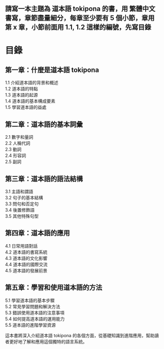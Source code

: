 ## 請寫一本主題為 道本語 tokipona 的書，用 繁體中文 書寫，章節盡量細分，每章至少要有 5 個小節，章用 第 x 章，小節前面用 1.1, 1.2 這樣的編號，先寫目錄

# 目錄

## 第一章：什麼是道本語 tokipona
1.1 介紹道本語的背景和概述  
1.2 道本語的特點  
1.3 道本語的起源  
1.4 道本語的基本構成要素  
1.5 學習道本語的益處  

## 第二章：道本語的基本詞彙
2.1 數字和量詞  
2.2 人稱代詞  
2.3 動詞  
2.4 形容詞  
2.5 副詞  

## 第三章：道本語的語法結構
3.1 主語和謂語  
3.2 句子的基本結構  
3.3 問句和否定句  
3.4 後置修飾語  
3.5 其他特殊句型  

## 第四章：道本語的應用
4.1 日常用語對話  
4.2 道本語的書寫系統  
4.3 道本語的文化影響  
4.4 道本語的國際交流  
4.5 道本語的發展前景  

## 第五章：學習和使用道本語的方法
5.1 學習道本語的基本步驟  
5.2 常見學習問題和解決方法  
5.3 錯誤使用道本語的注意事項  
5.4 如何提高道本語的運用能力  
5.5 道本語的進階學習資源  

這本書將深入介紹道本語 tokipona 的各個方面，從基礎知識到進階應用，幫助讀者更好地了解和應用這個獨特的語言系統。